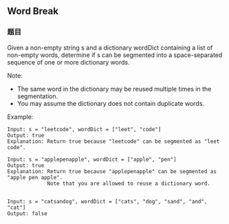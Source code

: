 ## Word Break

### 题目
Given a non-empty string s and a dictionary wordDict containing a list of non-empty words, 
determine if s can be segmented into a space-separated sequence of one or more dictionary words.

Note:
* The same word in the dictionary may be reused multiple times in the segmentation.
* You may assume the dictionary does not contain duplicate words.

Example:
```
Input: s = "leetcode", wordDict = ["leet", "code"]
Output: true
Explanation: Return true because "leetcode" can be segmented as "leet code".

Input: s = "applepenapple", wordDict = ["apple", "pen"]
Output: true
Explanation: Return true because "applepenapple" can be segmented as "apple pen apple".
             Note that you are allowed to reuse a dictionary word.


Input: s = "catsandog", wordDict = ["cats", "dog", "sand", "and", "cat"]
Output: false
```